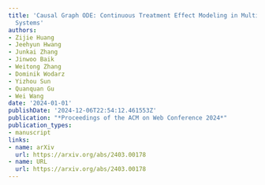 ```yaml
---
title: 'Causal Graph ODE: Continuous Treatment Effect Modeling in Multi-agent Dynamical
  Systems'
authors:
- Zijie Huang
- Jeehyun Hwang
- Junkai Zhang
- Jinwoo Baik
- Weitong Zhang
- Dominik Wodarz
- Yizhou Sun
- Quanquan Gu
- Wei Wang
date: '2024-01-01'
publishDate: '2024-12-06T22:54:12.461553Z'
publication: "*Proceedings of the ACM on Web Conference 2024*"
publication_types:
- manuscript
links:
- name: arXiv
  url: https://arxiv.org/abs/2403.00178
- name: URL
  url: https://arxiv.org/abs/2403.00178
---
```

